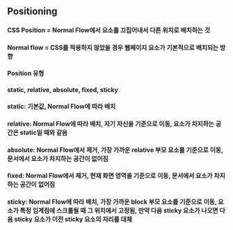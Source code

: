 ## Positioning 
#### CSS Position = Normal Flow에서 요소를 끄집어내서 다른 위치로 배치하는 것
#### Normal flow = CSS를 적용하지 않았을 경우 웹페이지 요소가 기본적으로 배치되는 방향 
#### Position 유형 
#### static, relative, absolute, fixed, sticky 
#### static: 기본값, Normal Flow에 따라 배치
#### relative: Normal Flow에 따라 배치, 자기 자신을 기준으로 이동, 요소가 차지하는 공간은 static일 때와 같음
#### absolute: Normal Flow에서 제거, 가장 가까운 relative 부모 요소를 기준으로 이동, 문서에서 요소가 차지하는 공간이 없어짐 
#### fixed: Normal Flow에서 제거, 현재 화면 영역을 기준으로 이동, 문서에서 요소가 차지하는 공간이 없어짐 
#### sticky: Normal Flow에 따라 배치, 가장 가까운 block 부모 요소를 기준으로 이동, 요소가 특정 임계점에 스크롤될 때 그 위치에서 고정됨, 만약 다음 sticky 요소가 나오면 다음 sticky 요소가 이전 sticky 요소의 자리를 대체